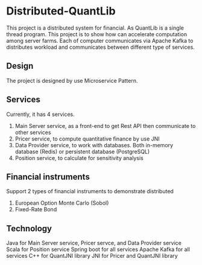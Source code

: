 # Distributed-QuantLib
This project is a distributed system for financial.
As QuantLib is a single thread program. This project is to show how can accelerate computation among server farms.
Each of computer communicates via Apache Kafka to distributes workload and communicates between different type of services.

## Design
The project is designed by use Microservice Pattern.

## Services
Currently, it has 4 services.
1.	Main Server service, as a front-end to get Rest API then communicate to other services
2.	Pricer service, to compute quantitative finance by use JNI
3.	Data Provider service, to work with databases. Both in-memory database (Redis) or persistent database (PostgreSQL)
4.	Position service, to calculate for sensitivity analysis

## Financial instruments
Support 2 types of financial instruments to demonstrate distributed
1.	European Option Monte Carlo (Sobol) 
2.	Fixed-Rate Bond

## Technology
Java for Main Server service, Pricer servce, and Data Provider service
Scala for Position service
Spring boot for all services
Apache Kafka for all services
C++ for QuantJNI library
JNI for Pricer and QuantJNI library

